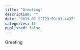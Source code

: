 ```yaml
---
title: "Greeting"
description: ""
date: "2019-07-22T23:59:03.443Z"
categories: []
published: false
---
```


  

Greeting
